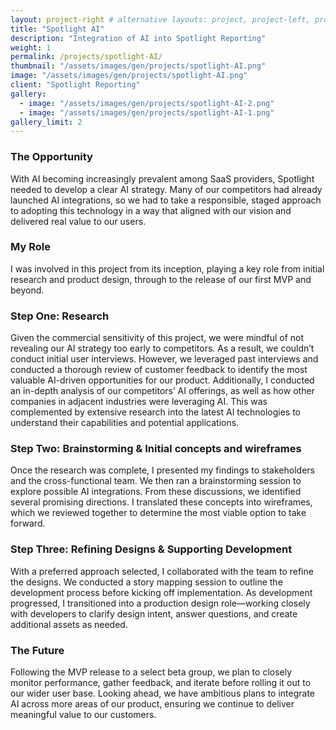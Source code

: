 ```yaml
---
layout: project-right # alternative layouts: project, project-left, project-right, project-top
title: "Spotlight AI"
description: "Integration of AI into Spotlight Reporting"
weight: 1
permalink: /projects/spotlight-AI/
thumbnail: "/assets/images/gen/projects/spotlight-AI.png"
image: "/assets/images/gen/projects/spotlight-AI.png"
client: "Spotlight Reporting"
gallery:
  - image: "/assets/images/gen/projects/spotlight-AI-2.png"
  - image: "/assets/images/gen/projects/spotlight-AI-1.png"
gallery_limit: 2
---
```


### The Opportunity
With AI becoming increasingly prevalent among SaaS providers, Spotlight needed to develop a clear AI strategy. Many of our competitors had already launched AI integrations, so we had to take a responsible, staged approach to adopting this technology in a way that aligned with our vision and delivered real value to our users.

### My Role
I was involved in this project from its inception, playing a key role from initial research and product design,  through to the release of our first MVP and beyond.

### Step One: Research
Given the commercial sensitivity of this project, we were mindful of not revealing our AI strategy too early to competitors. As a result, we couldn’t conduct initial user interviews. However, we leveraged past interviews and conducted a thorough review of customer feedback to identify the most valuable AI-driven opportunities for our product.
Additionally, I conducted an in-depth analysis of our competitors’ AI offerings, as well as how other companies in adjacent industries were leveraging AI. This was complemented by extensive research into the latest AI technologies to understand their capabilities and potential applications.

### Step Two: Brainstorming & Initial concepts and wireframes
Once the research was complete, I presented my findings to stakeholders and the cross-functional team. We then ran a brainstorming session to explore possible AI integrations. From these discussions, we identified several promising directions.
I translated these concepts into wireframes, which we reviewed together to determine the most viable option to take forward.

### Step Three: Refining Designs & Supporting Development
With a preferred approach selected, I collaborated with the team to refine the designs. We conducted a story mapping session to outline the development process before kicking off implementation.
As development progressed, I transitioned into a production design role—working closely with developers to clarify design intent, answer questions, and create additional assets as needed.

### The Future
Following the MVP release to a select beta group, we plan to closely monitor performance, gather feedback, and iterate before rolling it out to our wider user base. Looking ahead, we have ambitious plans to integrate AI across more areas of our product, ensuring we continue to deliver meaningful value to our customers.